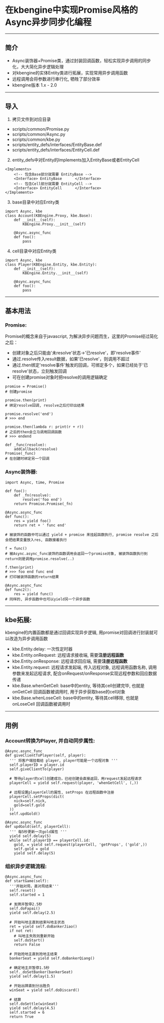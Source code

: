 # 在kbengine中实现Promise风格的Async异步同步化编程
----------
## 简介
- Async装饰器+Promise类，通过封装回调函数，轻松实现异步调用的同步化，大大简化异步逻辑处理
- 对kbengine的实体Entity类进行拓展，实现常用异步调用函数
- 远程调用会将参数进行串行化, 牺牲了部分效率
- kbengine版本 1.x - 2.0
 
----------
## 导入
1. 拷贝文件到对应目录
- scripts/common/Promise.py
- scripts/common/Async.py
- scripts/common/kbe.py
- scripts/entity_defs/interfaces/EntityBase.def
- scripts/entity_defs/interfaces/EntityCell.def
2. entity_defs中对Entity的Implements加入EntityBase或者EntityCell
````
<Implements>
    <!-- 包含Base部分就需要 EntityBase -->
	<Interface>	EntityBase		</Interface>
    <!-- 包含Cell部分就需要 EntityCell -->
    <Interface>	EntityCell		</Interface>
</Implements>
````
3. base目录中对应Entity类
````
import Async, kbe
class Account(KBEngine.Proxy, kbe.Base):
    def __init__(self):
		KBEngine.Proxy.__init__(self)
        
    @Async.async_func
    def foo():
        pass
````
4. cell目录中对应Entity类
````
import Async, kbe
class Player(KBEngine.Entity, kbe.Entity):
    def __init__(self):
		KBEngine.Entity.__init__(self)
        
    @Async.async_func
    def foo():
        pass
````
----------
## 基本用法

### Promise:
Promise的概念来自于javascript, 为解决异步问题而生，这里的Promise经过简化之后：
- 创建对象之后只能由'未resolve'状态->'已resolve'，即'resolve事件'
- 通过.resolve传入result数据，如果'已resolve'，则调用不超过
- 通过.then绑定'resolve事件'触发的回调，可绑定多个，如果已经处于'已resolve'状态，立刻触发回调
- 可在创建promise对象时把resolve的调用逻辑确定
````
promise = Promise()
# 创建promise

promise.then(print)
# 绑定resolve回调, resolve之后打印出结果
 
promise.resolve('end')
# >>> end

promise.then(lambda r: print(r + r))
# 之后的then会立马调用回调函数
# >>> endend

def _func(resolve):
    addCallback(resolve)
Promise(_func)
# 在创建时绑定另一个回调
````

### Async装饰器:
````
import Async, time, Promise

def foo():
    def _fn(resolve):
        resolve('foo end')
    return Promise.Promise(_fn)

@Async.async_func
def func():
    res = yield foo()
    return ret + ' func end'

# 被装饰的函数中可以通过 yield + promise 来挂起函数执行, promise resolve 之后会把结果变量放入res, 函数接着执行

f = func()
# 被Async.async_func装饰的函数调用会返回一个promise对象, 被装饰函数执行到return则是调用promise.resolve(..)
 
f.then(print)
# >>> foo end func end
# 打印被装饰函数的return结果

@Async.async_func
def func2():
    res = yield func()
# 同样的, 异步函数中也可以yield另一个异步函数
````
----------
## kbe拓展:
kbengine的内置函数都是通过回调实现异步逻辑, 用promise对回调进行封装就可以改造为异步调用函数
 
- kbe.Entity.delay:
    一次性定时器
- kbe.Entity.onRequest:
    远程请求接收端, 需要**注册远程函数**
- kbe.Entity.onResponse:
    远程请求回应端, 需要**注册远程函数**
- kbe.Entity.request:
    远程请求发起端, 传入远程对象, 远程调用函数名称, 调用参数来发起远程请求, 配合onRequest/onResponse实现远程参数和回应数据传递
- kbe.Base.whenGetCell:
    base中的entity, 等待其cell创建完毕, 也就是 onGetCell 回调函数被调用时, 用于异步获取base的cell对象
- kbe.Base.whenLoseCell:
    base中的entity, 等待其cell移除, 也就是 onLoseCell 回调函数被调用时
 
----------
## 用例
### Account转换为Player, 并自动同步属性:
````
@Async.async_func
def giveClientToPlayer(self, player):
  ''' 将客户端挂载给 player, player可能是一个远程对象 '''
  self.playerID = player.id
  self.giveClientTo(player)
  
  # 等待player的cell创建成功，已经创建会直接返回，用request发起远程请求
  playerCell = yield self.request(player, 'whenGetCell', (,))
  
  # 远程设置playerCell的属性, setProps 在远程函数中注册
  playerCell.setProps(dict(
    nick=self.nick,
    gold=self.gold
  ))
  self.updGold()
  
@Async.async_func
def updGold(self, playerCell):
  ''' 每5秒更新一次gold属性 '''
  yield self.delay(5)
  while self.playerID == playerCell.id:
    gold, = yield self.request(playerCell, 'getProps', ('gold',))
    self.gold = gold
    yield self.delay(5)
````
### 组织异步逻辑流程:
````
@Async.async_func
def startGame(self):
  '''开始对局，直对局结束'''
  self.reset()
  self.started = 1
  
  # 发牌并暂停2.5秒
  self.doFapai()
  yield self.delay(2.5)
  
  # 开始叫地主直到结束叫地主状态
  ret = yield self.doBankerJiao()
  if not ret:
    # 叫地主失败则重新开始
    self.doStart()
    return False
    
  # 开始抢地主直到抢地主结束
  bankerSeat = yield self.doBankerQiang()
  
  # 确定地主并暂停1.5秒
  self._doSetBanker(bankerSeat)
  yield self.delay(1.5)
  
  # 开始出牌直到分出胜负
  winSeat = yield self.doDiscard()
  
  # 结算
  self.doSettle(winSeat)
  yield self.delay(4.5)
  self.started = 6
  return True
````
 
